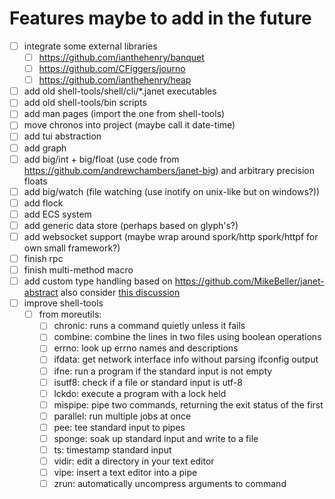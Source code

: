 # Features maybe to add in the future
- [ ] integrate some external libraries
    - [ ] https://github.com/ianthehenry/banquet
    - [ ] https://github.com/CFiggers/journo
    - [ ] https://github.com/ianthehenry/heap
- [ ] add old shell-tools/shell/cli/*.janet executables
- [ ] add old shell-tools/bin scripts
- [ ] add man pages (import the one from shell-tools)
- [ ] move chronos into project (maybe call it date-time)
- [ ] add tui abstraction
- [ ] add graph
- [ ] add big/int + big/float (use code from https://github.com/andrewchambers/janet-big) and arbitrary precision floats
- [ ] add big/watch (file watching (use inotify on unix-like but on windows?))
- [ ] add flock
- [ ] add ECS system
- [ ] add generic data store (perhaps based on glyph's?)
- [ ] add websocket support (maybe wrap around spork/http spork/httpf for own small framework?)
- [ ] finish rpc
- [ ] finish multi-method macro
- [ ] add custom type handling based on https://github.com/MikeBeller/janet-abstract
      also consider [this discussion](https://github.com/janet-lang/janet/discussions/581#discussioncomment-285555)
- [ ] improve shell-tools
    - [ ] from moreutils:
        - [ ] chronic: runs a command quietly unless it fails
        - [ ] combine: combine the lines in two files using boolean operations
        - [ ] errno: look up errno names and descriptions
        - [ ] ifdata: get network interface info without parsing ifconfig output
        - [ ] ifne: run a program if the standard input is not empty
        - [ ] isutf8: check if a file or standard input is utf-8
        - [ ] lckdo: execute a program with a lock held
        - [ ] mispipe: pipe two commands, returning the exit status of the first
        - [ ] parallel: run multiple jobs at once
        - [ ] pee: tee standard input to pipes
        - [ ] sponge: soak up standard input and write to a file
        - [ ] ts: timestamp standard input
        - [ ] vidir: edit a directory in your text editor
        - [ ] vipe: insert a text editor into a pipe
        - [ ] zrun: automatically uncompress arguments to command
